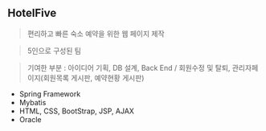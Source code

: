 ## HotelFive
> 편리하고 빠른 숙소 예약을 위한 웹 페이지 제작 <br>

> 5인으로 구성된 팀 <br>

> 기여한 부분 : 아이디어 기획, DB 설계, Back End / 회원수정 및 탈퇴, 관리자페이지(회원목록 게시판, 예약현황 게시판)

- Spring Framework
- Mybatis
- HTML, CSS, BootStrap, JSP, AJAX
- Oracle

<br>
